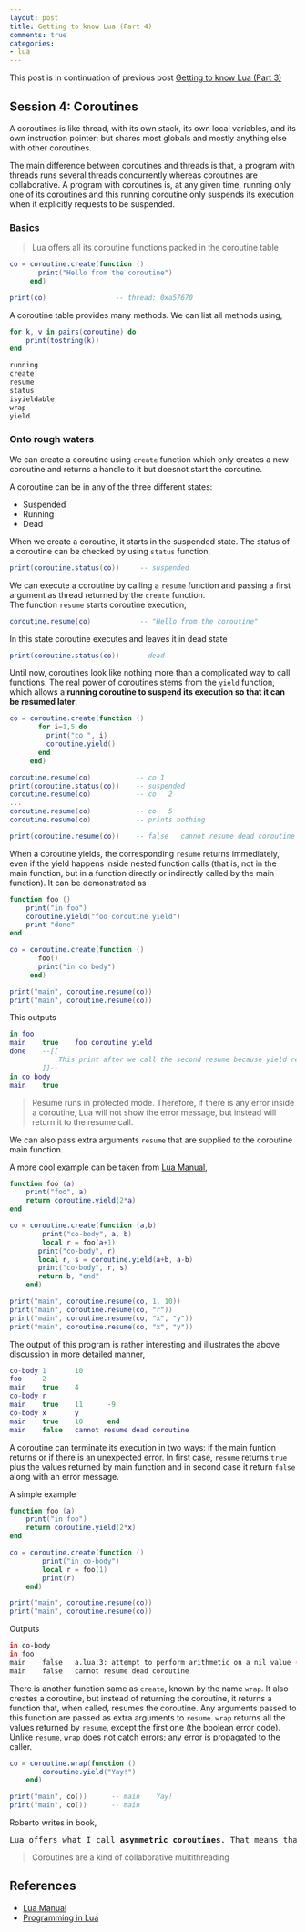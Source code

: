 ```yaml
---
layout: post
title: Getting to know Lua (Part 4)
comments: true
categories:
- lua
---
```


This post is in continuation of previous post [Getting to know Lua (Part 3)](/lua/2018/01/22/getting-to-know-lua-3)

## Session 4: Coroutines

A coroutines is like thread, with its own stack, its own local variables, and its own instruction pointer; but shares most globals and mostly anything else with other coroutines. 

The main difference between coroutines and threads is that, a program with threads runs several threads concurrently whereas coroutines are collaborative.
A program with coroutines is, at any given time, running only one of its coroutines and this running coroutine only suspends its execution when it explicitly requests to be suspended.

### Basics

> Lua offers all its coroutine functions packed in the coroutine table

```lua
co = coroutine.create(function ()
       print("Hello from the coroutine")
     end)

print(co)                 -- thread: 0xa57670
```

A coroutine table provides many methods. We can list all methods using,
```lua
for k, v in pairs(coroutine) do
    print(tostring(k))
end
```

```bash
running
create
resume
status
isyieldable
wrap
yield
```

### Onto rough waters

We can create a coroutine using `create` function which only creates a new coroutine and returns a handle to it but doesnot start the coroutine.

A coroutine can be in any of the three different states:
- Suspended
- Running
- Dead

When we create a coroutine, it starts in the suspended state. The status of a coroutine can be checked by using `status` function,

```lua
print(coroutine.status(co))     -- suspended
```

We can execute a coroutine by calling a `resume` function and passing a first argument as thread returned by the `create` function.  
The function `resume` starts coroutine execution,

```lua
coroutine.resume(co)            -- "Hello from the coroutine"
```

In this state coroutine executes and leaves it in dead state

```lua
print(coroutine.status(co))    -- dead
```

Until now, coroutines look like nothing more than a complicated way to call functions. The real power of coroutines stems from the `yield` function, which allows a **running coroutine to suspend its execution so that it can be resumed later**.

```lua
co = coroutine.create(function ()
       for i=1,5 do
         print("co ", i)
         coroutine.yield()
       end
     end)

coroutine.resume(co)           -- co 1
print(coroutine.status(co))    -- suspended
coroutine.resume(co)           -- co   2
...
coroutine.resume(co)           -- co   5
coroutine.resume(co)           -- prints nothing

print(coroutine.resume(co))    -- false   cannot resume dead coroutine
```

When a coroutine yields, the corresponding `resume` returns immediately, even if the yield happens inside nested function calls (that is, not in the main function, but in a function directly or indirectly called by the main function). It can be demonstrated as

```lua
function foo ()
    print("in foo")
    coroutine.yield("foo coroutine yield")
    print "done"
end

co = coroutine.create(function ()
       foo()
       print("in co body")
     end)

print("main", coroutine.resume(co))
print("main", coroutine.resume(co))
```

This outputs

```lua
in foo
main    true    foo coroutine yield
done    --[[
            This print after we call the second resume because yield returned the function at an early stage
        ]]--
in co body
main    true
```

> Resume runs in protected mode. Therefore, if there is any error inside a coroutine, Lua will not show the error message, but instead will return it to the resume call.

We can also pass extra arguments `resume` that are supplied to the coroutine main function.   

A more cool example can be taken from [Lua Manual](http://www.lua.org/manual/5.2/manual.html#2.6),

```lua
function foo (a)
    print("foo", a)
    return coroutine.yield(2*a)
end

co = coroutine.create(function (a,b)
        print("co-body", a, b)
        local r = foo(a+1)
       print("co-body", r)
       local r, s = coroutine.yield(a+b, a-b)
       print("co-body", r, s)
       return b, "end"
    end)

print("main", coroutine.resume(co, 1, 10))
print("main", coroutine.resume(co, "r"))
print("main", coroutine.resume(co, "x", "y"))
print("main", coroutine.resume(co, "x", "y"))
```

The output of this program is rather interesting and illustrates the above discussion in more detailed manner,

```lua
co-body 1       10
foo     2
main    true    4
co-body r
main    true    11      -9
co-body x       y
main    true    10      end
main    false   cannot resume dead coroutine
```

A coroutine can terminate its execution in two ways: if the main funtion returns or if there is an unexpected error. In first case, `resume` returns `true` plus the values returned by main function and in second case it return `false` along with an error message.

A simple example

```lua
function foo (a)
    print("in foo")
    return coroutine.yield(2*x)
end

co = coroutine.create(function ()
        print("in co-body")
        local r = foo(1)
        print(r)
    end)

print("main", coroutine.resume(co))
print("main", coroutine.resume(co))
```

Outputs

```bash
in co-body
in foo
main    false   a.lua:3: attempt to perform arithmetic on a nil value (global 'x')
main    false   cannot resume dead coroutine
```

There is another function same as `create`, known by the name `wrap`. It also creates a coroutine, but instead of returning the coroutine, it returns a function that, when called, resumes the coroutine. Any arguments passed to this function are passed as extra arguments to `resume`. `wrap` returns all the values returned by `resume`, except the first one (the boolean error code). Unlike `resume`, `wrap` does not catch errors; any error is propagated to the caller.

```lua
co = coroutine.wrap(function ()
        coroutine.yield("Yay!")
    end)

print("main", co())      -- main    Yay!
print("main", co())      -- main
```

Roberto writes in book,

<pre style="text-align: justify; word-break: normal;">
Lua offers what I call <b>asymmetric coroutines</b>. That means that it has a function to suspend the execution of a coroutine and a different function to resume a suspended coroutine. Some other languages offer symmetric coroutines, where there is only one function to transfer control from any coroutine to another.
</pre>

> Coroutines are a kind of collaborative multithreading

## References

- [Lua Manual](http://www.lua.org/manual/5.2/manual.html)
- [Programming in Lua](https://www.lua.org/pil)
